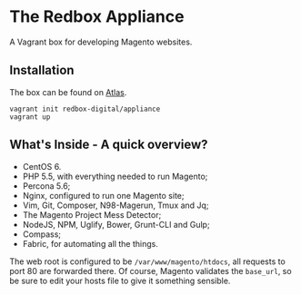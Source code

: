 # The Redbox Appliance

A Vagrant box for developing Magento websites.

## Installation

The box can be found on [Atlas][atlas].

```
vagrant init redbox-digital/appliance
vagrant up
```

## What's Inside - A quick overview?

- CentOS 6.
- PHP 5.5, with everything needed to run Magento;
- Percona 5.6;
- Nginx, configured to run one Magento site;
- Vim, Git, Composer, N98-Magerun, Tmux and Jq;
- The Magento Project Mess Detector;
- NodeJS, NPM, Uglify, Bower, Grunt-CLI and Gulp;
- Compass;
- Fabric, for automating all the things.

The web root is configured to be `/var/www/magento/htdocs`, all requests
to port 80 are forwarded there. Of course, Magento validates the
`base_url`, so be sure to edit your hosts file to give it something
sensible.

[atlas]: https://atlas.hashicorp.com/redbox-digital/boxes/appliance

